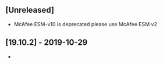 ## [Unreleased]
- McAfee ESM-v10 is deprecated please use McAfee ESM v2

## [19.10.2] - 2019-10-29
-